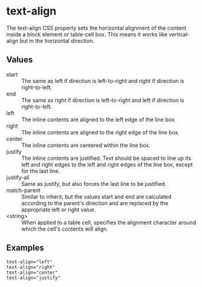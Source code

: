 # text-align

The text-align CSS property sets the horizontal alignment of the content inside a block element or table-cell box. This means it works like vertical-align but in the horizontal direction.

## Values

<dl>
<dt>start</dt>
<dd>The same as left if direction is left-to-right and right if direction is right-to-left.</dd>
<dt>end</dt>
<dd>The same as right if direction is left-to-right and left if direction is right-to-left.</dd>
<dt>left</dt>
<dd>The inline contents are aligned to the left edge of the line box.</dd>
<dt>right</dt>
<dd>The inline contents are aligned to the right edge of the line box.</dd>
<dt>center</dt>
<dd>The inline contents are centered within the line box.</dd>
<dt>justify</dt>
<dd>The inline contents are justified. Text should be spaced to line up its left and right edges to the left and right edges of the line box, except for the last line.</dd>
<dt>justify-all</dt>
<dd>Same as justify, but also forces the last line to be justified.</dd>
<dt>match-parent</dt>
<dd>Similar to inherit, but the values start and end are calculated according to the parent's direction and are replaced by the appropriate left or right value.</dd>
<dt>&lt;string&gt;</dt>
<dd>When applied to a table cell, specifies the alignment character around which the cell's contents will align.</dd>
</dl>

## Examples

```
text-align="left"
text-align="right"
text-align="center"
text-align="justify"
```
